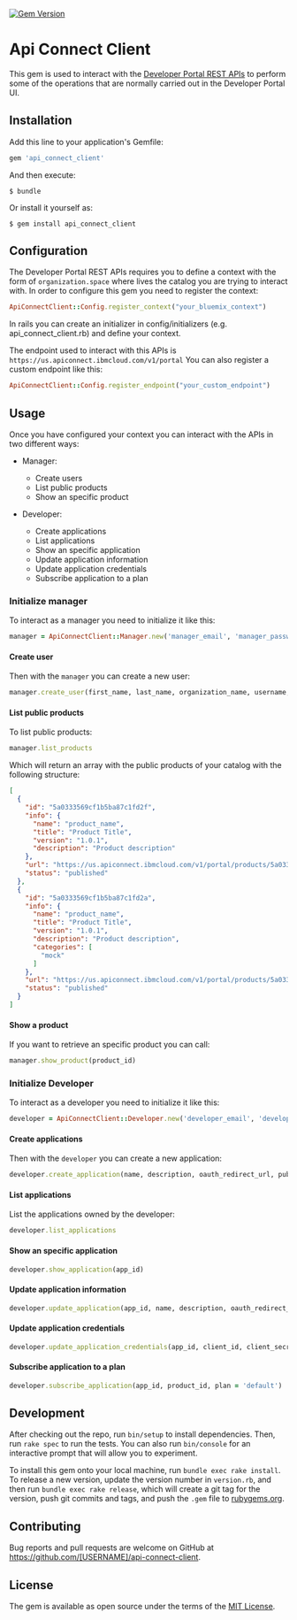 [![Gem Version](https://badge.fury.io/rb/api_connect_client.svg)](https://badge.fury.io/rb/api_connect_client)

# Api Connect Client

This gem is used to interact with the [Developer Portal REST APIs](https://www.ibm.com/support/knowledgecenter/en/SSFS6T/com.ibm.apic.apirest.doc/dev_portal_apis.html)
 to perform some of the operations that are normally carried out in the Developer Portal UI.

## Installation

Add this line to your application's Gemfile:

```ruby
gem 'api_connect_client'
```

And then execute:

    $ bundle

Or install it yourself as:

    $ gem install api_connect_client

## Configuration

The Developer Portal REST APIs requires you to define a context with the form of `organization.space` where lives the catalog you are trying to interact with. In order to configure this gem you need to register the context:

```ruby
ApiConnectClient::Config.register_context("your_bluemix_context")
```

In rails you can create an initializer in config/initializers (e.g. api_connect_client.rb) and define your context.

The endpoint used to interact with this APIs is `https://us.apiconnect.ibmcloud.com/v1/portal` You can also register a custom endpoint like this:

```ruby
ApiConnectClient::Config.register_endpoint("your_custom_endpoint")
```

## Usage

Once you have configured your context you can interact with the APIs in two different ways:

* Manager:
  * Create users
  * List public products
  * Show an specific product

* Developer:
  * Create applications
  * List applications
  * Show an specific application
  * Update application information
  * Update application credentials
  * Subscribe application to a plan

### Initialize manager

To interact as a manager you need to initialize it like this:

```ruby
manager = ApiConnectClient::Manager.new('manager_email', 'manager_password')
```

#### Create user

Then with the `manager` you can create a new user:

```ruby
manager.create_user(first_name, last_name, organization_name, username, password)
```

#### List public products

To list public products:

```ruby
manager.list_products
```

Which will return an array with the public products of your catalog with the following structure:

```json
[
  {
    "id": "5a0333569cf1b5ba87c1fd2f",
    "info": {
      "name": "product_name",
      "title": "Product Title",
      "version": "1.0.1",
      "description": "Product description"
    },
    "url": "https://us.apiconnect.ibmcloud.com/v1/portal/products/5a0333569cf1b5ba87c1fd2f",
    "status": "published"
  },
  {
    "id": "5a0333569cf1b5ba87c1fd2a",
    "info": {
      "name": "product_name",
      "title": "Product Title",
      "version": "1.0.1",
      "description": "Product description",
      "categories": [
        "mock"
      ]
    },
    "url": "https://us.apiconnect.ibmcloud.com/v1/portal/products/5a0333569cf1b5ba87c1fd2a",
    "status": "published"
  }
]
```

#### Show a product

If you want to retrieve an specific product you can call:

```ruby
manager.show_product(product_id)
```

### Initialize Developer

To interact as a developer you need to initialize it like this:

```ruby
developer = ApiConnectClient::Developer.new('developer_email', 'developer_password', 'organization_id')
```

#### Create applications

Then with the `developer` you can create a new application:

```ruby
developer.create_application(name, description, oauth_redirect_url, public_app = false)
```

#### List applications

List the applications owned by the developer:

```ruby
developer.list_applications
```

#### Show an specific application

```ruby
developer.show_application(app_id)
```

#### Update application information

```ruby
developer.update_application(app_id, name, description, oauth_redirect_uri, public_app)
```

#### Update application credentials

```ruby
developer.update_application_credentials(app_id, client_id, client_secret)
```

#### Subscribe application to a plan

```ruby
developer.subscribe_application(app_id, product_id, plan = 'default')
```

## Development

After checking out the repo, run `bin/setup` to install dependencies. Then, run `rake spec` to run the tests. You can also run `bin/console` for an interactive prompt that will allow you to experiment.

To install this gem onto your local machine, run `bundle exec rake install`. To release a new version, update the version number in `version.rb`, and then run `bundle exec rake release`, which will create a git tag for the version, push git commits and tags, and push the `.gem` file to [rubygems.org](https://rubygems.org).

## Contributing

Bug reports and pull requests are welcome on GitHub at https://github.com/[USERNAME]/api-connect-client.

## License

The gem is available as open source under the terms of the [MIT License](https://opensource.org/licenses/MIT).
